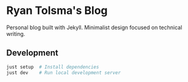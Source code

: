 # Ryan Tolsma's Blog

Personal blog built with Jekyll. Minimalist design focused on technical writing.

## Development

```bash
just setup  # Install dependencies
just dev    # Run local development server
```
